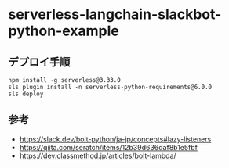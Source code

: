 # serverless-langchain-slackbot-python-example

## デプロイ手順

```console
npm install -g serverless@3.33.0
sls plugin install -n serverless-python-requirements@6.0.0
sls deploy
```

## 参考

- https://slack.dev/bolt-python/ja-jp/concepts#lazy-listeners
- https://qiita.com/seratch/items/12b39d636daf8b1e5fbf
- https://dev.classmethod.jp/articles/bolt-lambda/
